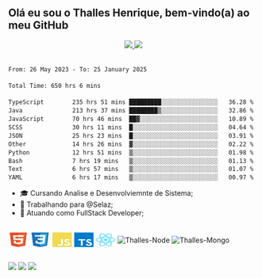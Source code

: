 ## Olá eu sou o Thalles Henrique, bem-vindo(a) ao meu GitHub

<div align="center">
  <a href="https://github.com/Thalles-HsA">
  <img height="180em" src="https://github-readme-stats.vercel.app/api?username=Thalles-HsA&show_icons=true&theme=radical&include_all_commits=true&count_private=true"/>
  <img height="180em" src="https://github-readme-stats.vercel.app/api/top-langs/?username=Thalles-HsA&exclude_repo=github-readme-stats,Pong,Freeway-JS&langs_count=5&theme=radical"/>
</div><br>
  
  <!--START_SECTION:waka-->

```txt
From: 26 May 2023 - To: 25 January 2025

Total Time: 650 hrs 6 mins

TypeScript        235 hrs 51 mins █████████░░░░░░░░░░░░░░░░   36.28 %
Java              213 hrs 37 mins ████████▒░░░░░░░░░░░░░░░░   32.86 %
JavaScript        70 hrs 46 mins  ██▓░░░░░░░░░░░░░░░░░░░░░░   10.89 %
SCSS              30 hrs 11 mins  █░░░░░░░░░░░░░░░░░░░░░░░░   04.64 %
JSON              25 hrs 23 mins  █░░░░░░░░░░░░░░░░░░░░░░░░   03.91 %
Other             14 hrs 26 mins  ▓░░░░░░░░░░░░░░░░░░░░░░░░   02.22 %
Python            12 hrs 51 mins  ▒░░░░░░░░░░░░░░░░░░░░░░░░   01.98 %
Bash              7 hrs 19 mins   ▒░░░░░░░░░░░░░░░░░░░░░░░░   01.13 %
Text              6 hrs 57 mins   ▒░░░░░░░░░░░░░░░░░░░░░░░░   01.07 %
YAML              6 hrs 17 mins   ▒░░░░░░░░░░░░░░░░░░░░░░░░   00.97 %
```

<!--END_SECTION:waka-->

  - 🎓 Cursando Analise e Desenvolviemnte de Sistema;
  - 🌱 Trabalhando para @Selaz;
  - 🎯 Atuando como FullStack Developer;
 
<div style="display: inline_block"><br>
  <img align="center" alt="Thalles-HTML" height="30" width="40" src="https://raw.githubusercontent.com/devicons/devicon/master/icons/html5/html5-original.svg">
  <img align="center" alt="Thalles-CSS" height="30" width="40" src="https://raw.githubusercontent.com/devicons/devicon/master/icons/css3/css3-original.svg">
  <img align="center" alt="Thalles-Js" height="30" width="40" src="https://raw.githubusercontent.com/devicons/devicon/master/icons/javascript/javascript-plain.svg">
  <img align="center" alt="Thalles-Ts" height="30" width="40" src="https://raw.githubusercontent.com/devicons/devicon/master/icons/typescript/typescript-plain.svg">
  <img align="center" alt="Thalles-React" height="30" width="40" src="https://raw.githubusercontent.com/devicons/devicon/master/icons/react/react-original.svg">
  <img align="center" alt="Thalles-Node" height="30" width="40" src="https://cdn.jsdelivr.net/gh/devicons/devicon/icons/nodejs/nodejs-original.svg" />
  <img align="center" alt="Thalles-Mongo" height="30" width="40" src="https://cdn.jsdelivr.net/gh/devicons/devicon/icons/mongodb/mongodb-original.svg" />
  
</div>

 ##
  
<div>
  <a href="https://www.linkedin.com/in/thalles-hsa" target="_blank"><img src="https://img.shields.io/badge/-LinkedIn-%230077B5?style=for-the-badge&logo=linkedin&logoColor=white" target="_blank"></a> 
  <a href="https://instagram.com/thalleshsa" target="_blank"><img src="https://img.shields.io/badge/-Instagram-%23E4405F?style=for-the-badge&logo=instagram&logoColor=white" target="_blank"></a>
  <a href = "mailto:thsa.henrique@gmail.com"><img src="https://img.shields.io/badge/-Gmail-%23333?style=for-the-badge&logo=gmail&logoColor=white" target="_blank"></a>
   
</div>
